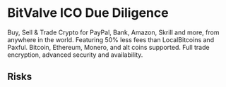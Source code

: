# BitValve ICO Due Diligence
Buy, Sell & Trade Crypto for PayPal, Bank, Amazon, Skrill and more, from anywhere in the world. Featuring 50% less fees than LocalBitcoins and Paxful. Bitcoin, Ethereum, Monero, and alt coins supported. Full trade encryption, advanced security and availability.
## Risks
